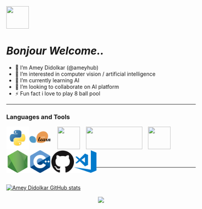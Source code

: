 
<img height="60" width="60" src="https://camo.githubusercontent.com/884f05c8cf72412a5e7c2fcd9b1ffa5bce317b339c4764fbfd02c6569966654e/68747470733a2f2f6d65646961312e74656e6f722e636f6d2f696d616765732f33636134313930646631383466323332396262396630626430366561306363322f74656e6f722e6769663f6974656d69643d3130363034313833" data-canonical-src="https://media1.tenor.com/images/3ca4190df184f2329bb9f0bd06ea0cc2/tenor.gif?itemid=10604183" style="max-width:100%;">


<h1> 
  <em>
     Bonjour  Welcome..
   </em>
 </h1>

- 👋 I’m Amey Didolkar (@ameyhub)
- 👀 I’m interested in computer vision / artificial intelligence 
- 🌱 I’m currently learning AI
- 💞️ I’m looking to collaborate on AI platform
- ⚡ Fun fact i love to play 8 ball pool

<hr>

<h3>
  Languages and Tools
  </h3>

<p>
  <a target="_blank" rel="noopener noreferrer" href="https://raw.githubusercontent.com/github/explore/80688e429a7d4ef2fca1e82350fe8e3517d3494d/topics/scikit-learn/scikit-learn.png"><img height="60" width="60" src="https://raw.githubusercontent.com/github/explore/80688e429a7d4ef2fca1e82350fe8e3517d3494d/topics/scikit-learn/scikit-learn.png" style="max-width:100%;"></a>&nbsp;&nbsp;&nbsp;
  <a target="_blank" rel="noopener noreferrer" href="https://camo.githubusercontent.com/b1443d5d754585b5190f5f4e53c129838f6dffb7b74b48dd976478563afd041b/68747470733a2f2f7777772e616c64616b75722e6e65742f77702d636f6e74656e742f75706c6f6164732f323031372f30332f646f636b65722d6c6f676f2d31303234783931342e706e67"><img height="60" width="60" src="https://camo.githubusercontent.com/b1443d5d754585b5190f5f4e53c129838f6dffb7b74b48dd976478563afd041b/68747470733a2f2f7777772e616c64616b75722e6e65742f77702d636f6e74656e742f75706c6f6164732f323031372f30332f646f636b65722d6c6f676f2d31303234783931342e706e67" data-canonical-src="https://www.aldakur.net/wp-content/uploads/2017/03/docker-logo-1024x914.png" style="max-width:100%;"></a>&nbsp;&nbsp;&nbsp;
  <a target="_blank" rel="noopener noreferrer" href="https://camo.githubusercontent.com/d441b09246a1e2c7ef0eaf05f1523d5250885a27b5b23324e1196d78aa30f056/68747470733a2f2f6b657261732e696f2f696d672f6c6f676f2e706e67"><img height="60" width="150" src="https://camo.githubusercontent.com/d441b09246a1e2c7ef0eaf05f1523d5250885a27b5b23324e1196d78aa30f056/68747470733a2f2f6b657261732e696f2f696d672f6c6f676f2e706e67" data-canonical-src="https://keras.io/img/logo.png" style="max-width:100%;"></a>&nbsp;&nbsp;&nbsp;
  <a target="_blank" rel="noopener noreferrer" href="https://camo.githubusercontent.com/f03212f62e15fe853fc20661bc8355ddcae03538f40d1908d40ecd98f418318a/68747470733a2f2f70616c616e63656c692e636f6d2f323031372f31302f30312f323031372f313030316f70656e637670792f696d6731332e706e67"><img height="60" width="60" src="https://camo.githubusercontent.com/f03212f62e15fe853fc20661bc8355ddcae03538f40d1908d40ecd98f418318a/68747470733a2f2f70616c616e63656c692e636f6d2f323031372f31302f30312f323031372f313030316f70656e637670792f696d6731332e706e67" data-canonical-src="https://palanceli.com/2017/10/01/2017/1001opencvpy/img13.png" style="max-width:100%;"></a>&nbsp;&nbsp;&nbsp;
  
  <img align="left" alt="Python" height="60" width="60" src="https://raw.githubusercontent.com/github/explore/80688e429a7d4ef2fca1e82350fe8e3517d3494d/topics/python/python.png" />
  <img align="left" alt="nodejs" height="60" width="60" src="https://raw.githubusercontent.com/github/explore/80688e429a7d4ef2fca1e82350fe8e3517d3494d/topics/nodejs/nodejs.png" />
  <img align="left" alt="cpp" height="60" width="60" src="https://raw.githubusercontent.com/github/explore/80688e429a7d4ef2fca1e82350fe8e3517d3494d/topics/cpp/cpp.png" />

  <img align="left" alt="github" height="60" width="60" src="https://raw.githubusercontent.com/github/explore/78df643247d429f6cc873026c0622819ad797942/topics/github/github.png" />
  <img align="left" alt="Visual Studio Code" height="60" width="60" src="https://raw.githubusercontent.com/github/explore/80688e429a7d4ef2fca1e82350fe8e3517d3494d/topics/visual-studio-code/visual-studio-code.png" />
</p>
<p>
 
</p>

<br>
<hr>
<br>



[![Amey Didolkar GitHub stats](https://github-readme-stats.vercel.app/api?username=ameyhub)](https://github.com/ameyhub/github-readme-stats)


<p align="center">
  <img align="center" src="https://camo.githubusercontent.com/113d2913d6d38488955b5d16dcbddfb759ae78692a034c72c0983b60acb939e7/68747470733a2f2f6769746875622d726561646d652d73746174732e76657263656c2e6170702f6170692f746f702d6c616e67732f3f757365726e616d653d76656e75676f70616c6b6164616d6261267468656d653d746f6b796f6e69676874266c61796f75743d636f6d70616374" data-canonical-src="https://github-readme-stats.vercel.app/api/top-langs/?username=venugopalkadamba&amp;theme=tokyonight&amp;layout=compact" style="max-width:100%;">
  </p>

